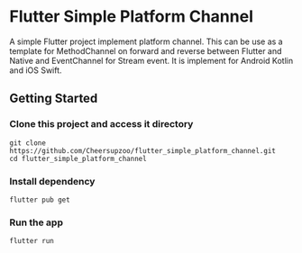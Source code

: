 # Flutter Simple Platform Channel

A simple Flutter project implement platform channel. This can be use as a template for MethodChannel on forward and reverse between Flutter and Native and EventChannel for Stream event. It is implement for Android Kotlin and iOS Swift.

## Getting Started

### Clone this project and access it directory

```
git clone https://github.com/Cheersupzoo/flutter_simple_platform_channel.git
cd flutter_simple_platform_channel
```

### Install dependency

```
flutter pub get
```

### Run the app

```
flutter run
```


